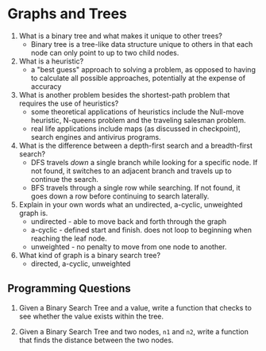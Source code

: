 # Graphs and Trees

1. What is a binary tree and what makes it unique to other trees?
   * Binary tree is a tree-like data structure unique to others in that each node can only point to up to two child nodes.
2. What is a heuristic?
   * a "best guess" approach to solving a problem, as opposed to having to calculate all possible approaches, potentially at the expense of accuracy
3. What is another problem besides the shortest-path problem that requires the use of heuristics?
   * some theoretical applications of heuristics include the Null-move heuristic, N-queens problem and the traveling salesman problem.
   * real life applications include maps (as discussed in checkpoint), search engines and antivirus programs.
4. What is the difference between a depth-first search and a breadth-first search?
	* DFS travels *down* a single branch while looking for a specific node. If not found, it switches to an adjacent branch and travels up to continue the search.
	* BFS travels through a single row while searching. If not found, it goes down a row before continuing to search laterally.
5. Explain in your own words what an undirected, a-cyclic, unweighted graph is.
	* undirected - able to move back and forth through the graph
	* a-cyclic - defined start and finish. does not loop to beginning when reaching the leaf node.
	* unweighted - no penalty to move from one node to another.
6. What kind of graph is a binary search tree? 
	* directed, a-cyclic, unweighted

## Programming Questions

1. Given a Binary Search Tree and a value, write a function that checks to see whether the value exists within the tree.

2. Given a Binary Search Tree and two nodes,  `n1`  and  `n2`, write a function that finds the distance between the two nodes.
<!--stackedit_data:
eyJoaXN0b3J5IjpbLTQ0NTA1NDgzMCwtNTAwNDY5MDAwLDEzMT
E2MDg4ODgsODU2MzI2NzE0LDg3MTY3MTA4NV19
-->